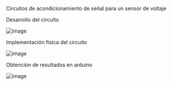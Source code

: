 Circuitos de acondicionamiento de señal para un sensor de voltaje

Desarrollo del circuito

![image](https://github.com/NathalyFH/Electronica/assets/132954334/74ea482d-95c6-41a1-bfca-e7a592415cdd)

Implementación física del circuito

![image](https://github.com/NathalyFH/Electronica/assets/132954334/638d689b-c5cc-4218-80de-c16cec6045a2)

Obtención de resultados en arduino

![image](https://github.com/NathalyFH/Electronica/assets/132954334/5149685b-dde1-405a-b9fb-07ba1c943b9f)
